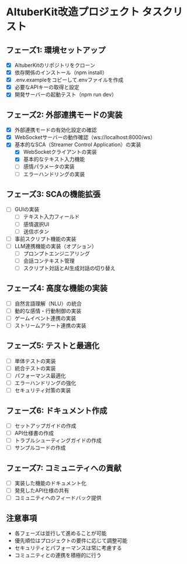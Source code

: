 # AItuberKit改造プロジェクト タスクリスト

## フェーズ1: 環境セットアップ
- [x] AItuberKitのリポジトリをクローン
- [x] 依存関係のインストール（npm install）
- [x] .env.exampleをコピーして.envファイルを作成
- [x] 必要なAPIキーの取得と設定
- [x] 開発サーバーの起動テスト（npm run dev）

## フェーズ2: 外部連携モードの実装
- [x] 外部連携モードの有効化設定の確認
- [x] WebSocketサーバーの動作確認（ws://localhost:8000/ws）
- [x] 基本的なSCA（Streamer Control Application）の実装
  - [x] WebSocketクライアントの実装
  - [x] 基本的なテキスト入力機能
  - [ ] 感情パラメータの実装
  - [ ] エラーハンドリングの実装

## フェーズ3: SCAの機能拡張
- [ ] GUIの実装
  - [ ] テキスト入力フィールド
  - [ ] 感情選択UI
  - [ ] 送信ボタン
- [ ] 事前スクリプト機能の実装
- [ ] LLM連携機能の実装（オプション）
  - [ ] プロンプトエンジニアリング
  - [ ] 会話コンテキスト管理
  - [ ] スクリプト対話とAI生成対話の切り替え

## フェーズ4: 高度な機能の実装
- [ ] 自然言語理解（NLU）の統合
- [ ] 動的な感情・行動制御の実装
- [ ] ゲームイベント連携の実装
- [ ] ストリームアラート連携の実装

## フェーズ5: テストと最適化
- [ ] 単体テストの実装
- [ ] 統合テストの実装
- [ ] パフォーマンス最適化
- [ ] エラーハンドリングの強化
- [ ] セキュリティ対策の実装

## フェーズ6: ドキュメント作成
- [ ] セットアップガイドの作成
- [ ] API仕様書の作成
- [ ] トラブルシューティングガイドの作成
- [ ] サンプルコードの作成

## フェーズ7: コミュニティへの貢献
- [ ] 実装した機能のドキュメント化
- [ ] 発見したAPI仕様の共有
- [ ] コミュニティへのフィードバック提供

## 注意事項
- 各フェーズは並行して進めることが可能
- 優先順位はプロジェクトの要件に応じて調整可能
- セキュリティとパフォーマンスは常に考慮する
- コミュニティとの連携を積極的に行う 